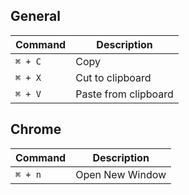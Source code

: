 ## General 

| Command | Description |
| --- | --- |
| `⌘ + C` | Copy |
| `⌘ + X` | Cut to clipboard |
| `⌘ + V` | Paste from clipboard |

## Chrome 
| Command | Description |
|--- | --- |
| `⌘ + n` | Open New Window | 

